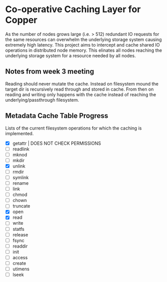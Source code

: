 # Co-operative Caching Layer for Copper ​

As the number of nodes grows large (i.e. > 512) redundant IO requests for the same 
resources can overwhelm the underlying storage system causing extremely high latency. 
This project aims to intercept and cache shared IO operations in distributed node memory.
This elinates all nodes reaching the underlying storage system for a resource needed by
all nodes. 

## Notes from week 3 meeting

Reading should never mutate the cache. Instead on filesystem mound the target dir is
recursively read through and stored in cache. From then on reading and writing only
happens with the cache instead of reaching the underlying/passthrough filesystem.

## Metadata Cache Table Progress

Lists of the current filesystem operations for which the caching is implemented.

- [x] getattr | DOES NOT CHECK PERMISSIONS
- [ ] readlink
- [ ] mknod
- [ ] mkdir
- [x] unlink
- [ ] rmdir
- [ ] symlink
- [ ] rename
- [ ] link
- [ ] chmod
- [ ] chown
- [ ] truncate
- [x] open
- [x] read
- [ ] write
- [ ] statfs
- [ ] release
- [ ] fsync
- [ ] readdir
- [ ] init
- [ ] access
- [ ] create
- [ ] utimens
- [ ] lseek
